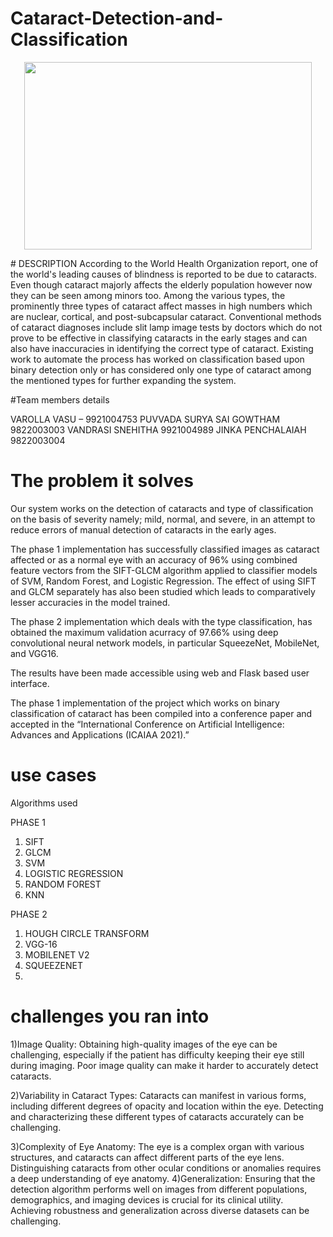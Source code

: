 # Cataract-Detection-and-Classification

<p align="center">
  <img width="460" height="300" src="https://user-images.githubusercontent.com/48744487/119628159-77a2e480-be2a-11eb-8557-eb8186d6fe04.png">
</p>
# DESCRIPTION
According to the World Health Organization report, one of the world's leading causes of blindness is reported to be due to cataracts. Even though cataract majorly affects the elderly population however now they can be seen among minors too. Among the various types, the prominently three types of cataract affect masses in high numbers which are nuclear, cortical, and post-subcapsular cataract. Conventional methods of cataract diagnoses include slit lamp image tests by doctors which do not prove to be effective in classifying cataracts in the early stages and can also have inaccuracies in identifying the correct type of cataract. Existing work to automate the process has worked on classification based upon binary detection only or has considered only one type of cataract among the mentioned types for further expanding the system.

  #Team members details
  
VAROLLA VASU – 9921004753
PUVVADA SURYA SAI GOWTHAM 9822003003
VANDRASI SNEHITHA 9921004989
JINKA PENCHALAIAH 9822003004

# The problem it solves
Our system works on the detection of cataracts and type of classification on the basis of severity namely; mild, normal, and severe, in an attempt to reduce errors of manual detection of cataracts in the early ages.

The phase 1 implementation has successfully classified images as cataract affected or as a normal eye with an accuracy of 96% using combined feature vectors from the SIFT-GLCM algorithm applied to classifier models of SVM, Random Forest, and Logistic Regression. The effect of using SIFT and GLCM separately has also been studied which leads to comparatively lesser accuracies in the model trained. 

The phase 2 implementation which deals with the type classification, has obtained the maximum validation acurracy of 97.66% using deep convolutional neural network models, in particular SqueezeNet, MobileNet, and VGG16.

The results have been made accessible using web and Flask based user interface.

The phase 1 implementation of the project which works on binary classification of cataract has been compiled into a conference paper and accepted in the “International Conference on Artificial Intelligence: Advances and Applications (ICAIAA 2021).”

# use cases
Algorithms used

PHASE 1

1. SIFT 
2. GLCM
3. SVM
4. LOGISTIC REGRESSION
5. RANDOM FOREST
6. KNN

PHASE 2
1. HOUGH CIRCLE TRANSFORM
2. VGG-16
3. MOBILENET V2
4. SQUEEZENET
5. 
# challenges you ran into
1)Image Quality: Obtaining high-quality images of the eye can be challenging, especially if the patient has difficulty keeping their eye still during imaging. Poor image quality can make it harder to accurately detect cataracts.

2)Variability in Cataract Types: Cataracts can manifest in various forms, including different degrees of opacity and location within the eye. Detecting and characterizing these different types of cataracts accurately can be challenging.

3)Complexity of Eye Anatomy: The eye is a complex organ with various structures, and cataracts can affect different parts of the eye lens. Distinguishing cataracts from other ocular conditions or anomalies requires a deep understanding of eye anatomy.
4)Generalization: Ensuring that the detection algorithm performs well on images from different populations, demographics, and imaging devices is crucial for its clinical utility. Achieving robustness and generalization across diverse datasets can be challenging.

